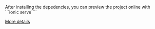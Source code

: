 After installing the depedencies, you can preview the project online with 
```ionic  serve````

[More  details](https://ionicframework.com/docs/developing/previewing)
